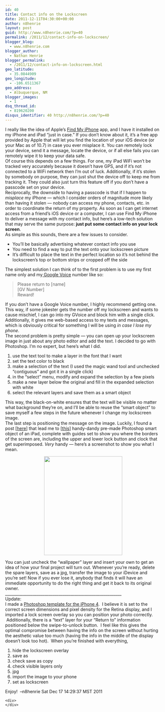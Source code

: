 ```yaml
---
id: 40
title: Contact info on the Lockscreen
date: 2011-12-11T04:30:00+00:00
author: n8henrie
layout: post
guid: http://www.n8henrie.com/?p=40
permalink: /2011/12/contact-info-on-lockscreen/
blogger_blog:
  - www.n8henrie.com
blogger_author:
  - Nathan Henrie
blogger_permalink:
  - /2011/12/contact-info-on-lockscreen.html
geo_latitude:
  - 35.0844909
geo_longitude:
  - -106.6511367
geo_address:
  - Albuquerque, NM
blogger_images:
  - 1
dsq_thread_id:
  - 819620200
disqus_identifier: 40 http://n8henrie.com/?p=40
---
```

<div>
  I really like the idea of Apple&#8217;s <a href="http://itunes.apple.com/us/app/find-my-iphone/id376101648?mt=8&#038;at=10l5H6">Find My iPhone</a> app, and I have it installed on my iPhone and <span>iPad</span> &#8220;just in case.&#8221; If you don&#8217;t know about it, it&#8217;s a free app provided by Apple that will let you find the location of your <span>iOS</span> device (or your Mac as of 10.7) in case you ever misplace it. You can remotely lock your device, send it a message, locate the device, or if all else fails you can remotely wipe it to keep your data safe.
</div>

<div>
</div>

<div>
  Of course this depends on a few things. For one, my <span>iPad</span> <span>WiFi</span> won&#8217;t be tracked very accurately because it doesn&#8217;t have GPS, and if it&#8217;s not connected to a <span>WiFi</span> network then I&#8217;m out of luck. Additionally, if it&#8217;s stolen by somebody on purpose, they can just shut the device off to keep me from tracking it. They could also just turn this feature off if you don&#8217;t have a <span>passcode</span> set on your device.
</div>

<div>
</div>

<div>
  Reciprocally, the downside to having a <span>passcode</span> is that if I happen to <i>misplace</i> my iPhone &#8212; which I consider orders of magnitude more likely than having it stolen &#8212; nobody can access my phone, contacts, etc. in order to coordinate the return of my property. As soon as I can get <span>internet</span> access from a friend&#8217;s <span>iOS</span> device or a computer, I can use Find My iPhone to deliver a message with my contact info, but here&#8217;s a low-tech solution that may serve the same purpose: <b>just put some contact info on your lock screen</b>.
</div>

<div>
</div>

<div>
  As simple as this sounds, there are a few issues to consider.
</div>

<div>
  <ul>
    <li>
      You&#8217;ll be basically advertising whatever contact info you use
    </li>
    <li>
      You need to find a way to put the text onto your <span>lockscreen</span> picture
    </li>
    <li>
      It&#8217;s difficult to place the text in the perfect location so it&#8217;s not behind the <span>lockscreen&#8217;s</span> top or bottom strips or cropped off the side
    </li>
  </ul>
</div>

<div>
  The simplest solution I can think of to the first problem is to use my first name only and my<a href="https://accounts.google.com/ServiceLogin?service=grandcentral&passive=1209600&continue=https://www.google.com/voice&followup=https://www.google.com/voice&ltmpl=open"> Google Voice</a> number like so:
</div>

<div>
  <blockquote>
    Please return to [name]<br />[GV Number]<br />Reward!</p>
  </blockquote>
</div>

<div>
</div>

<div>
  If you don&#8217;t have a Google Voice number, I highly recommend getting one. This way, if some jokester gets the number off my lockscreen and wants to cause mischief, I can go into my GVoice and block him with a single click. Additionally, it gives me web-based access to my texts and messages, which is obviously critical for something I will be using <i>in case I lose my phone</i>.
</div>

<div>
</div>

<div>
  The second problem is pretty simple &#8212; you can open up your lockscreen image in just about any photo editor and add the text. I decided to go with Photoshop. I&#8217;m no expert, but here&#8217;s what I did.
</div>

<div>
  <ol>
    <li>
      use the text tool to make a layer in the font that I want
    </li>
    <li>
      set the text color to black
    </li>
    <li>
      make a selection of the text (I used the magic wand tool and unchecked &#8220;contiguous&#8221; and got it in a single click)
    </li>
    <li>
      in the &#8220;select&#8221; menu, modify and expand the selection by a few pixels
    </li>
    <li>
      make a new layer below the original and fill in the expanded selection with white
    </li>
    <li>
      select the relevant layers and save them as a smart object
    </li>
  </ol>
</div>

<div>
</div>

<div>
  This way, the black-on-white ensures that the text will be visible no matter what background they&#8217;re on, and I&#8217;ll be able to reuse the &#8220;smart object&#8221; to save myself a few steps in the future whenever I change my lockscreen image.
</div>

<div>
</div>

<div>
  The last step is positioning the message on the image. Luckily, I found a post [<a href="http://www.intridea.com/blog/2010/4/7/ipad-wallpaper-photoshop-template">here</a>] that lead me to [<a href="http://cl.ly/2t3l2a0T3x0S1F2b3x3x">this</a>] handy-dandy pre-made Photoshop smart object of an iPad, complete with guides set to show you where the borders of the screen are, including the upper and lower lock button and clock that get superimposed. <i>Very</i> handy &#8212; here&#8217;s a screenshot to show you what I mean.</p> 
  
  <div style="clear: both; text-align: center;">
    <a href="{{ site.url }}/uploads/2012/09/ScreenShot2011-12-10at9.32.52PM.jpg" style="margin-left: 1em; margin-right: 1em;"><img border="0" height="320" src="{{ site.url }}/uploads/2012/09/ScreenShot2011-12-10at9.32.52PM.jpg" width="253" /></a>
  </div>
  
  <p>
    You can just uncheck the &#8220;wallpaper&#8221; layer and insert your own to get an idea of how your final project will turn out. Whenever you&#8217;re ready, delete the spare layers, save as a jpg, transfer the image to your iDevice and you&#8217;re set! Now if you ever lose it, anybody that finds it will have an immediate opportunity to do the right thing and get it back to its original owner.<br />___________________________________________________________<br />Update: <br />I made a <a href="http://cl.ly/1P213T1T25371q3D300I" target="_blank">Photoshop template for the iPhone 4</a>.  I believe it is set to the correct screen dimensions and pixel density for the Retina display, and I imported a lock screen overlay so you can position your photo correctly.  Additionally, there is a &#8220;text&#8221; layer for your &#8220;Return to&#8221; information positioned below the swipe-to-unlock button.  I feel like this gives the optimal compromise between having the info on the screen without hurting the aesthetic value too much (having the info in the middle of the display doesn&#8217;t look too hot).  When you&#8217;re finished with everything,
  </p>
  
  <ol>
    <li>
      hide the lockscreen overlay
    </li>
    <li>
      save as
    </li>
    <li>
      check save as copy
    </li>
    <li>
      check visible layers only
    </li>
    <li>
      jpg
    </li>
    <li>
      import the image to your phone
    </li>
    <li>
      set as lockscreen
    </li>
  </ol>
  
  <p>
    Enjoy!  &#8211;n8henrie Sat Dec 17 14:29:37 MST 2011 </div> 
    
    <div>
    </div>